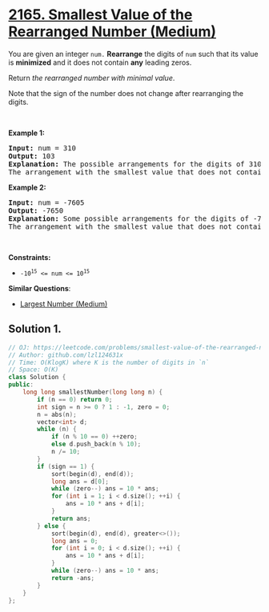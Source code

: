 # [2165. Smallest Value of the Rearranged Number (Medium)](https://leetcode.com/problems/smallest-value-of-the-rearranged-number/)

<p>You are given an integer <code>num.</code> <strong>Rearrange</strong> the digits of <code>num</code> such that its value is <strong>minimized</strong> and it does not contain <strong>any</strong> leading zeros.</p>

<p>Return <em>the rearranged number with minimal value</em>.</p>

<p>Note that the sign of the number does not change after rearranging the digits.</p>

<p>&nbsp;</p>
<p><strong>Example 1:</strong></p>

<pre><strong>Input:</strong> num = 310
<strong>Output:</strong> 103
<strong>Explanation:</strong> The possible arrangements for the digits of 310 are 013, 031, 103, 130, 301, 310. 
The arrangement with the smallest value that does not contain any leading zeros is 103.
</pre>

<p><strong>Example 2:</strong></p>

<pre><strong>Input:</strong> num = -7605
<strong>Output:</strong> -7650
<strong>Explanation:</strong> Some possible arrangements for the digits of -7605 are -7650, -6705, -5076, -0567.
The arrangement with the smallest value that does not contain any leading zeros is -7650.
</pre>

<p>&nbsp;</p>
<p><strong>Constraints:</strong></p>

<ul>
	<li><code>-10<sup>15</sup> &lt;= num &lt;= 10<sup>15</sup></code></li>
</ul>


**Similar Questions**:
* [Largest Number (Medium)](https://leetcode.com/problems/largest-number/)

## Solution 1.

```cpp
// OJ: https://leetcode.com/problems/smallest-value-of-the-rearranged-number/
// Author: github.com/lzl124631x
// Time: O(KlogK) where K is the number of digits in `n`
// Space: O(K)
class Solution {
public:
    long long smallestNumber(long long n) {
        if (n == 0) return 0;
        int sign = n >= 0 ? 1 : -1, zero = 0;
        n = abs(n);
        vector<int> d;
        while (n) {
            if (n % 10 == 0) ++zero;
            else d.push_back(n % 10);
            n /= 10;
        }
        if (sign == 1) {
            sort(begin(d), end(d));
            long ans = d[0];
            while (zero--) ans = 10 * ans;
            for (int i = 1; i < d.size(); ++i) {
                ans = 10 * ans + d[i];
            }
            return ans;
        } else {
            sort(begin(d), end(d), greater<>());
            long ans = 0;
            for (int i = 0; i < d.size(); ++i) {
                ans = 10 * ans + d[i];
            }
            while (zero--) ans = 10 * ans;
            return -ans;
        }
    }
};
```